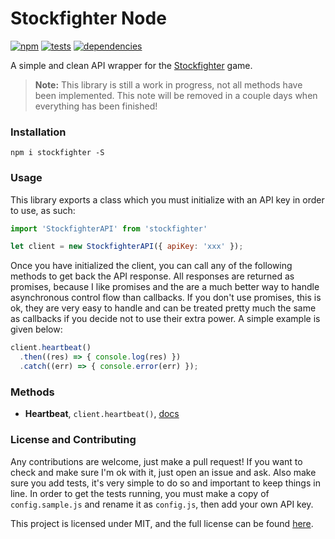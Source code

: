 # Stockfighter Node

[![npm](http://img.shields.io/npm/v/stockfighter.svg?style=flat)](https://badge.fury.io/js/stockfighter) [![tests](http://img.shields.io/travis/jenius/stockfighter-node/master.svg?style=flat)](https://travis-ci.org/jenius/stockfighter-node) [![dependencies](http://img.shields.io/gemnasium/jenius/stockfighter-node.svg?style=flat)](https://gemnasium.com/jenius/stockfighter-node)

A simple and clean API wrapper for the [Stockfighter](https://www.stockfighter.io/) game.

> **Note:** This library is still a work in progress, not all methods have been implemented. This note will be removed in a couple days when everything has been finished!

### Installation

`npm i stockfighter -S`

### Usage

This library exports a class which you must initialize with an API key in order to use, as such:

```js
import 'StockfighterAPI' from 'stockfighter'

let client = new StockfighterAPI({ apiKey: 'xxx' });
```

Once you have initialized the client, you can call any of the following methods to get back the API response. All responses are returned as promises, because I like promises and the are a much better way to handle asynchronous control flow than callbacks. If you don't use promises, this is ok, they are very easy to handle and can be treated pretty much the same as callbacks if you decide not to use their extra power. A simple example is given below:

```js
client.heartbeat()
  .then((res) => { console.log(res) })
  .catch((err) => { console.error(err) });
```

### Methods

- **Heartbeat**, `client.heartbeat()`, [docs](https://starfighter.readme.io/docs/heartbeat)

### License and Contributing

Any contributions are welcome, just make a pull request! If you want to check and make sure I'm ok with it, just open an issue and ask. Also make sure you add tests, it's very simple to do so and important to keep things in line. In order to get the tests running, you must make a copy of `config.sample.js` and rename it as `config.js`, then add your own API key.

This project is licensed under MIT, and the full license can be found [here](LICENSE.md).
